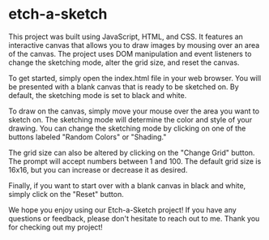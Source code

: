 # etch-a-sketch

This project was built using JavaScript, HTML, and CSS. It features an interactive canvas that allows you to draw images by mousing over an area of the canvas. The project uses DOM manipulation and event listeners to change the sketching mode, alter the grid size, and reset the canvas.

To get started, simply open the index.html file in your web browser. You will be presented with a blank canvas that is ready to be sketched on. By default, the sketching mode is set to black and white.

To draw on the canvas, simply move your mouse over the area you want to sketch on. The sketching mode will determine the color and style of your drawing. You can change the sketching mode by clicking on one of the buttons labeled "Random Colors" or "Shading."

The grid size can also be altered by clicking on the "Change Grid" button. The prompt will accept numbers between 1 and 100. The default grid size is 16x16, but you can increase or decrease it as desired.

Finally, if you want to start over with a blank canvas in black and white, simply click on the "Reset" button.

We hope you enjoy using our Etch-a-Sketch project! If you have any questions or feedback, please don't hesitate to reach out to me. Thank you for checking out my project!
